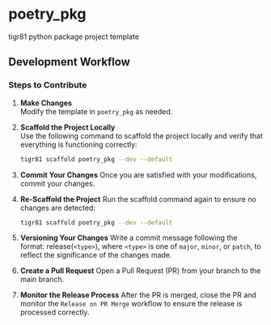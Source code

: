 # poetry_pkg

tigr81 python package project template

## Development Workflow

### Steps to Contribute

1. **Make Changes**  
   Modify the template in `poetry_pkg` as needed.

2. **Scaffold the Project Locally**  
   Use the following command to scaffold the project locally and verify that everything is functioning correctly:

    ```bash
    tigr81 scaffold poetry_pkg --dev --default
    ```

3. **Commit Your Changes**
    Once you are satisfied with your modifications, commit your changes.

4. **Re-Scaffold the Project**
    Run the scaffold command again to ensure no changes are detected:

    ```bash
    tigr81 scaffold poetry_pkg --dev --default
    ```

5. **Versioning Your Changes**
    Write a commit message following the format: release(`<type>`), where `<type>` is one of `major`, `minor`, or `patch`, to reflect the significance of the changes made.

6. **Create a Pull Request**
    Open a Pull Request (PR) from your branch to the main branch.

7. **Monitor the Release Process**
    After the PR is merged, close the PR and monitor the `Release on PR Merge` workflow to ensure the release is processed correctly.
